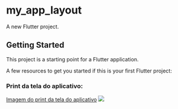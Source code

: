 # my_app_layout

A new Flutter project.

## Getting Started

This project is a starting point for a Flutter application.

A few resources to get you started if this is your first Flutter project:


### Print da tela do aplicativo:

[Imagem do print da tela do aplicativo](/my_app_layout/assets/images/image.png)
<img src="/my_app_layout/assets/img/arquivo.gif">